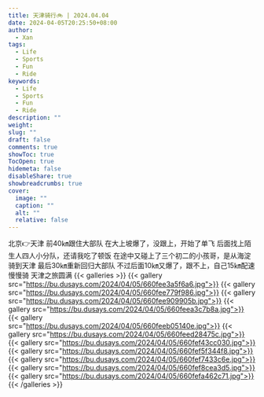 ```yaml
---
title: 天津骑行🚲 | 2024.04.04
date: 2024-04-05T20:25:50+08:00
author:
  - Xan
tags:
  - Life
  - Sports
  - Fun
  - Ride
keywords:
  - Life
  - Sports
  - Fun
  - Ride
description: ""
weight: 
slug: ""
draft: false
comments: true
showToc: true
TocOpen: true
hidemeta: false
disableShare: true
showbreadcrumbs: true
cover:
  image: ""
  caption: ""
  alt: ""
  relative: false
---
```



北京👉天津
前40㎞跟住大部队
在大上坡爆了，没跟上，开始了单飞
后面找上陌生人四人小分队，还请我吃了顿饭
在途中又碰上了三个初二的小孩哥，是从海淀骑到天津
最后30㎞重新回归大部队
不过后面10㎞又爆了，跟不上，自己15㎞配速慢慢骑
天津之旅圆满
{{< galleries >}}
{{< gallery src="https://bu.dusays.com/2024/04/05/660fee3a5f6a6.jpg">}}
{{< gallery src="https://bu.dusays.com/2024/04/05/660fee779f986.jpg">}}
{{< gallery src="https://bu.dusays.com/2024/04/05/660fee909905b.jpg">}}
{{< gallery src="https://bu.dusays.com/2024/04/05/660feea3c7b8a.jpg">}}
{{< gallery src="https://bu.dusays.com/2024/04/05/660feeb05140e.jpg">}}
{{< gallery src="https://bu.dusays.com/2024/04/05/660feed28475c.jpg">}}
{{< gallery src="https://bu.dusays.com/2024/04/05/660fef43cc030.jpg">}}
{{< gallery src="https://bu.dusays.com/2024/04/05/660fef5f344f8.jpg">}}
{{< gallery src="https://bu.dusays.com/2024/04/05/660fef7433c6e.jpg">}}
{{< gallery src="https://bu.dusays.com/2024/04/05/660fef8cea3d5.jpg">}}
{{< gallery src="https://bu.dusays.com/2024/04/05/660fefa462c71.jpg">}}
{{< /galleries >}}